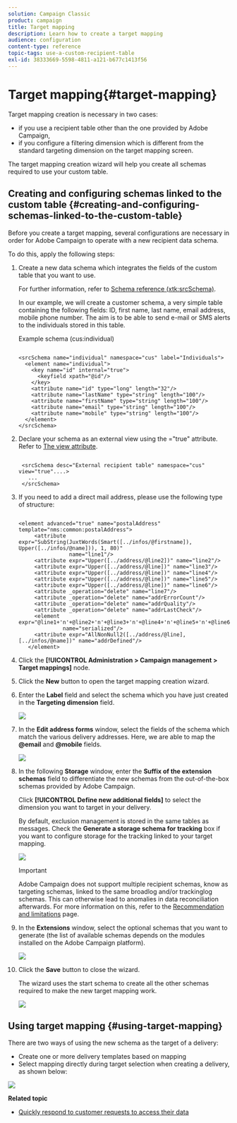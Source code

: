 ```yaml
---
solution: Campaign Classic
product: campaign
title: Target mapping
description: Learn how to create a target mapping
audience: configuration
content-type: reference
topic-tags: use-a-custom-recipient-table
exl-id: 38333669-5598-4811-a121-b677c1413f56
---
```

# Target mapping{#target-mapping}

Target mapping creation is necessary in two cases:

* if you use a recipient table other than the one provided by Adobe Campaign,
* if you configure a filtering dimension which is different from the standard targeting dimension on the target mapping screen.

The target mapping creation wizard will help you create all schemas required to use your custom table.

## Creating and configuring schemas linked to the custom table {#creating-and-configuring-schemas-linked-to-the-custom-table}

Before you create a target mapping, several configurations are necessary in order for Adobe Campaign to operate with a new recipient data schema.

To do this, apply the following steps:

1. Create a new data schema which integrates the fields of the custom table that you want to use.

   For further information, refer to [Schema reference (xtk:srcSchema)](../../configuration/using/about-schema-reference.md).

   In our example, we will create a customer schema, a very simple table containing the following fields: ID, first name, last name, email address, mobile phone number. The aim is to be able to send e-mail or SMS alerts to the individuals stored in this table.

   Example schema (cus:individual)

   ```
   
   <srcSchema name="individual" namespace="cus" label="Individuals">
     <element name="individual">
       <key name="id" internal="true">
         <keyfield xpath="@id"/>
       </key>
       <attribute name="id" type="long" length="32"/>
       <attribute name="lastName" type="string" length="100"/>
       <attribute name="firstName" type="string" length="100"/>
       <attribute name="email" type="string" length="100"/>
       <attribute name="mobile" type="string" length="100"/>
     </element>
   </srcSchema>
   
   ```

1. Declare your schema as an external view using the ="true" attribute. Refer to [The view attribute](../../configuration/using/schema-characteristics.md#the-view-attribute).

   ```
   
    <srcSchema desc="External recipient table" namespace="cus" view="true"....>
      ...
    </srcSchema>
   
   ```

1. If you need to add a direct mail address, please use the following type of structure:

   ```
   
   <element advanced="true" name="postalAddress" template="nms:common:postalAddress">
        <attribute expr="SubString(JuxtWords(Smart([../infos/@firstname]), Upper([../infos/@name])), 1, 80)"
                   name="line1"/>
        <attribute expr="Upper([../address/@line2])" name="line2"/>
        <attribute expr="Upper([../address/@line])" name="line3"/>
        <attribute expr="Upper([../address/@line])" name="line4"/>
        <attribute expr="Upper([../address/@line])" name="line5"/>
        <attribute expr="Upper([../address/@line])" name="line6"/>
        <attribute _operation="delete" name="line7"/>
        <attribute _operation="delete" name="addrErrorCount"/>
        <attribute _operation="delete" name="addrQuality"/>
        <attribute _operation="delete" name="addrLastCheck"/>
        <element expr="@line1+'n'+@line2+'n'+@line3+'n'+@line4+'n'+@line5+'n'+@line6"
                 name="serialized"/>
        <attribute expr="AllNonNull2([../address/@line], [../infos/@name])" name="addrDefined"/>
      </element>
   
   ```

1. Click the **[!UICONTROL Administration > Campaign management > Target mappings]** node.
1. Click the **New** button to open the target mapping creation wizard.
1. Enter the **Label** field and select the schema which you have just created in the **Targeting dimension** field.

   ![](assets/mapping_diffusion_wizard_1.png)

1. In the **Edit address forms** window, select the fields of the schema which match the various delivery addresses. Here, we are able to map the **@email** and **@mobile** fields.

   ![](assets/mapping_diffusion_wizard_2.png)

1. In the following **Storage** window, enter the **Suffix of the extension schemas** field to differentiate the new schemas from the out-of-the-box schemas provided by Adobe Campaign.

   Click **[!UICONTROL Define new additional fields]** to select the dimension you want to target in your delivery.

   By default, exclusion management is stored in the same tables as messages. Check the **Generate a storage schema for tracking** box if you want to configure storage for the tracking linked to your target mapping.

   ![](assets/mapping_diffusion_wizard_3.png)
   
   >[!IMPORTANT]
   >
   >Adobe Campaign does not support multiple recipient schemas, know as targeting schemas, linked to the same broadlog and/or trackinglog schemas. This can otherwise lead to anomalies in data reconciliation afterwards. For more information on this, refer to the [Recommendation and limitations](../../configuration/using/about-custom-recipient-table.md) page.

1. In the **Extensions** window, select the optional schemas that you want to generate (the list of available schemas depends on the modules installed on the Adobe Campaign platform).

   ![](assets/mapping_diffusion_wizard_4.png)

1. Click the **Save** button to close the wizard.

   The wizard uses the start schema to create all the other schemas required to make the new target mapping work.

   ![](assets/mapping_schema_list.png)

## Using target mapping {#using-target-mapping}

There are two ways of using the new schema as the target of a delivery:

* Create one or more delivery templates based on mapping
* Select mapping directly during target selection when creating a delivery, as shown below:

![](assets/mapping_selection_ciblage.png)

**Related topic**

* [Quickly respond to customer requests to access their data](https://helpx.adobe.com/campaign/kb/simplifying-campaign-management-acc.html#Quicklyrespondtocustomerrequeststoaccesstheirdata)

